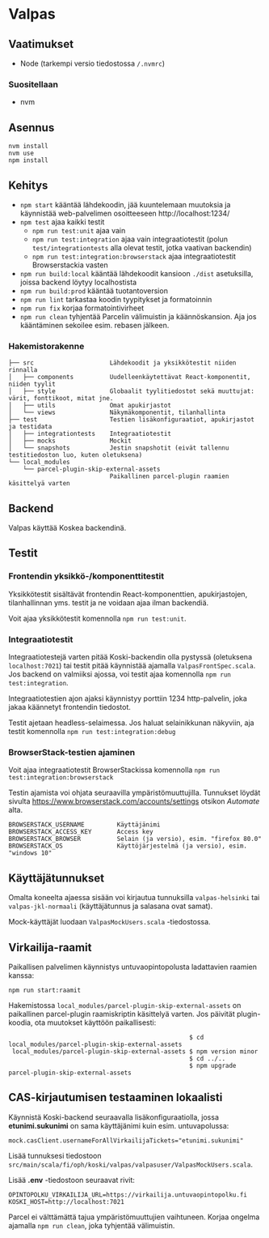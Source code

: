 # Valpas

## Vaatimukset

- Node (tarkempi versio tiedostossa `/.nvmrc`)

### Suositellaan

- nvm

## Asennus

```
nvm install
nvm use
npm install
```

## Kehitys

- `npm start` kääntää lähdekoodin, jää kuuntelemaan muutoksia ja käynnistää web-palvelimen osoitteeseen http://localhost:1234/
- `npm test` ajaa kaikki testit
  - `npm run test:unit` ajaa vain
  - `npm run test:integration` ajaa vain integraatiotestit (polun `test/integrationtests` alla olevat testit, jotka vaativan backendin)
  - `npm run test:integration:browserstack` ajaa integraatiotestit Browserstackia vasten
- `npm run build:local` kääntää lähdekoodit kansioon `./dist` asetuksilla, joissa backend löytyy localhostista
- `npm run build:prod` kääntää tuotantoversion
- `npm run lint` tarkastaa koodin tyypitykset ja formatoinnin
- `npm run fix` korjaa formatointivirheet
- `npm run clean` tyhjentää Parcelin välimuistin ja käännöskansion. Aja jos kääntäminen sekoilee esim. rebasen jälkeen.

### Hakemistorakenne

```
├── src                     Lähdekoodit ja yksikkötestit niiden rinnalla
│   ├── components          Uudelleenkäytettävat React-komponentit, niiden tyylit
│   ├── style               Globaalit tyylitiedostot sekä muuttujat: värit, fonttikoot, mitat jne.
│   ├── utils               Omat apukirjastot
│   └── views               Näkymäkomponentit, tilanhallinta
├── test                    Testien lisäkonfiguraatiot, apukirjastot ja testidata
│   ├── integrationtests    Integraatiotestit
│   ├── mocks               Mockit
│   └── snapshots           Jestin snapshotit (eivät tallennu testitiedoston luo, kuten oletuksena)
└── local_modules
    └── parcel-plugin-skip-external-assets
                            Paikallinen parcel-plugin raamien käsittelyä varten
```

## Backend

Valpas käyttää Koskea backendinä.

## Testit

### Frontendin yksikkö-/komponenttitestit

Yksikkötestit sisältävät frontendin React-komponenttien, apukirjastojen, tilanhallinnan yms. testit ja ne voidaan ajaa ilman backendiä.

Voit ajaa yksikkötestit komennolla `npm run test:unit`.

### Integraatiotestit

Integraatiotestejä varten pitää Koski-backendin olla pystyssä (oletuksena `localhost:7021`) tai testit pitää käynnistää ajamalla `ValpasFrontSpec.scala`.
Jos backend on valmiiksi ajossa, voi testit ajaa komennolla `npm run test:integration`.

Integraatiotestien ajon ajaksi käynnistyy porttiin 1234 http-palvelin, joka jakaa käännetyt frontendin tiedostot.

Testit ajetaan headless-selaimessa. Jos haluat selainikkunan näkyviin, aja testit komennolla `npm run test:integration:debug`

### BrowserStack-testien ajaminen

Voit ajaa integraatiotestit BrowserStackissa komennolla `npm run test:integration:browserstack`

Testin ajamista voi ohjata seuraavilla ympäristömuuttujilla. Tunnukset löydät sivulta https://www.browserstack.com/accounts/settings otsikon _Automate_ alta.

```
BROWSERSTACK_USERNAME         Käyttäjänimi
BROWSERSTACK_ACCESS_KEY       Access key
BROWSERSTACK_BROWSER          Selain (ja versio), esim. "firefox 80.0"
BROWSERSTACK_OS               Käyttöjärjestelmä (ja versio), esim. "windows 10"
```

## Käyttäjätunnukset

Omalta koneelta ajaessa sisään voi kirjautua tunnuksilla `valpas-helsinki` tai `valpas-jkl-normaali` (käyttäjätunnus ja salasana ovat samat).

Mock-käyttäjät luodaan `ValpasMockUsers.scala` -tiedostossa.

## Virkailija-raamit

Paikallisen palvelimen käynnistys untuvaopintopolusta ladattavien raamien kanssa:

```
npm run start:raamit
```

Hakemistossa `local_modules/parcel-plugin-skip-external-assets` on paikallinen parcel-plugin raamiskriptin
käsittelyä varten. Jos päivität plugin-koodia, ota muutokset käyttöön paikallisesti:

```
                                                  $ cd local_modules/parcel-plugin-skip-external-assets
 local_modules/parcel-plugin-skip-external-assets $ npm version minor
                                                  $ cd ../..
                                                  $ npm upgrade parcel-plugin-skip-external-assets
```

## CAS-kirjautumisen testaaminen lokaalisti

Käynnistä Koski-backend seuraavalla lisäkonfiguraatiolla, jossa **etunimi.sukunimi** on sama käyttäjänimi kuin esim. untuvapolussa:

```
mock.casClient.usernameForAllVirkailijaTickets="etunimi.sukunimi"
```

Lisää tunnuksesi tiedostoon `src/main/scala/fi/oph/koski/valpas/valpasuser/ValpasMockUsers.scala`.

Lisää **.env** -tiedostoon seuraavat rivit:

```
OPINTOPOLKU_VIRKAILIJA_URL=https://virkailija.untuvaopintopolku.fi
KOSKI_HOST=http://localhost:7021
```

Parcel ei välttämättä tajua ympäristömuuttujien vaihtuneen. Korjaa ongelma ajamalla `npm run clean`, joka tyhjentää välimuistin.
